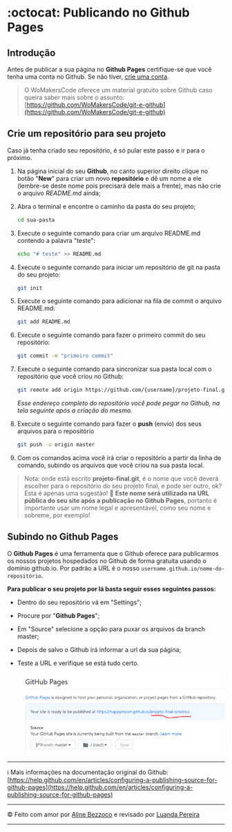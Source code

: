# :octocat: Publicando no Github Pages

## Introdução

Antes de publicar a sua página no **Github Pages** certifique-se que você tenha uma conta no Github. Se não tiver, [crie uma conta](https://github.com/join).

> O WoMakersCode oferece um material gratuito sobre Github caso queira saber mais sobre o assunto: [https://github.com/WoMakersCode/git-e-github](https://github.com/WoMakersCode/git-e-github) 

## Crie um repositório para seu projeto


Caso já tenha criado seu repositório, é só pular este passo e ir para o próximo.

1. Na página inicial do seu **Github**, no canto superior direito clique no botão "**New**" para criar um novo **repositório** e dê um nome a ele (lembre-se deste nome pois precisará dele mais a frente), mas não crie o arquivo *README.md* ainda;
2. Abra o terminal e encontre o caminho da pasta do seu projeto;

    ```bash
    cd sua-pasta
    ```

3. Execute o seguinte comando para criar um arquivo README.md contendo a palavra "teste":

    ```bash
    echo "# teste" >> README.md
    ```

4. Execute o seguinte comando para iniciar um repositório de git na pasta do seu projeto:

    ```bash
    git init
    ```

5. Execute o seguinte comando para adicionar na fila de commit o arquivo README.md:

    ```bash
    git add README.md
    ```

6. Execute o seguinte comando para fazer o primeiro commit do seu repositório:

    ```bash
    git commit -m "primeiro commit"
    ```

7. Execute o seguinte comando para sincronizar sua pasta local com o repositório que você criou no Github:

    ```bash
    git remote add origin https://github.com/{username}/projeto-final.git
    ```

    *Esse endereço completo do repositório você pode pegar no Github, na tela seguinte após a criação do mesmo.*

8. Execute o seguinte comando para fazer o **push** (envio) dos seus arquivos para o repositório

    ```bash
    git push -u origin master
    ```

9. Com os comandos acima você irá criar o repositório a partir da linha de comando, subindo os arquivos que você criou na sua pasta local.

> Nota: onde está escrito **projeto-final.git**, é o nome que você deverá escolher para o repositório do seu projeto final, e pode ser outro, ok? Esta é apenas uma sugestão! 💝 **Este nome será utilizado na URL pública do seu site após a publicação no Github Pages**, portanto é importante usar um nome legal e apresentável, como seu nome e sobreme, por exemplo!

## Subindo no Github Pages


O **Github Pages** é uma ferramenta que o Github oferece para publicarmos os nossos projetos hospedados no Github de forma gratuita usando o domínio github.io. Por padrão a URL é o nosso `username.github.io/nome-do-repositório`.

**Para publicar o seu projeto por lá basta seguir esses seguintes passos:**

- Dentro do seu repositório vá em "Settings";
- Procure por "**Github Pages**";
- Em "Source" selecione a opção para puxar os arquivos da branch master;
- Depois de salvo o Github irá informar a url da sua página;
- Teste a URL e verifique se está tudo certo.

    ![images/githubpages.png](images/githubpages.png)

---
:information_source: Mais informações na documentação original do Github: [https://help.github.com/en/articles/configuring-a-publishing-source-for-github-pages](https://help.github.com/en/articles/configuring-a-publishing-source-for-github-pages)

---

:copyright: Feito com amor por [Aline Bezzoco](https://www.linkedin.com/in/bezzocoaline/) e revisado por [Luanda Pereira](https://www.linkedin.com/in/luandapereira/)

---
